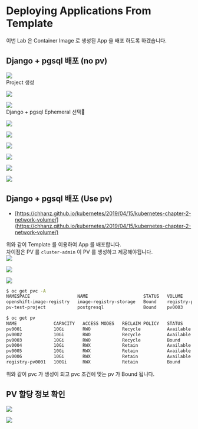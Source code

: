 # Deploying Applications From Template
이번 Lab 은 Container Image 로 생성된 App 을 배포 하도록 하겠습니다.   
   
## Django + pgsql 배포 (no pv)
<img src="/asset/o/temp-1.png" style="max-width: 95%; height: auto;"></br>Project 생성</p>
<img src="/asset/o/temp-2.png" style="max-width: 95%; height: auto;"></br></p>
<img src="/asset/o/temp-3.png" style="max-width: 95%; height: auto;"></br>Django + pgsql Ephemeral 선택</p>
<img src="/asset/o/temp-4.png" style="max-width: 95%; height: auto;"></br></p>
<img src="/asset/o/temp-5.png" style="max-width: 95%; height: auto;"></br></p>
<img src="/asset/o/temp-6.png" style="max-width: 95%; height: auto;"></br></p>
<img src="/asset/o/temp-7.png" style="max-width: 95%; height: auto;"></br></p>
<img src="/asset/o/temp-8.png" style="max-width: 95%; height: auto;"></br></p>
<img src="/asset/o/temp-9.png" style="max-width: 95%; height: auto;"></br></p>
   
## Django + pgsql 배포 (Use pv)
* [https://chhanz.github.io/kubernetes/2019/04/15/kubernetes-chapter-2-network-volume/](https://chhanz.github.io/kubernetes/2019/04/15/kubernetes-chapter-2-network-volume/)   
   
위와 같이 Template 를 이용하여 App 를 배포합니다.   
차이점은 PV 를 `cluster-admin` 이 PV 를 생성하고 제공해야됩니다.   
<img src="/asset/o/temp-10.png" style="max-width: 95%; height: auto;"></br></p>
<img src="/asset/o/temp-11.png" style="max-width: 95%; height: auto;"></br></p>
<img src="/asset/o/temp-12.png" style="max-width: 95%; height: auto;"></br></p>

```bash
$ oc get pvc -A
NAMESPACE                  NAME                     STATUS   VOLUME            CAPACITY   ACCESS MODES   STORAGECLASS   AGE
openshift-image-registry   image-registry-storage   Bound    registry-pv0001   100Gi      RWX                           32h
pv-test-project            postgresql               Bound    pv0003            10Gi       RWO                           55s

$ oc get pv
NAME              CAPACITY   ACCESS MODES   RECLAIM POLICY   STATUS      CLAIM                                             STORAGECLASS   REASON   AGE
pv0001            10Gi       RWO            Recycle          Available                                                                             98m
pv0002            10Gi       RWO            Recycle          Available                                                                             98m
pv0003            10Gi       RWO            Recycle          Bound       pv-test-project/postgresql                                                98m
pv0004            10Gi       RWX            Retain           Available                                                                             98m
pv0005            10Gi       RWX            Retain           Available                                                                             98m
pv0006            10Gi       RWX            Retain           Available                                                                             98m
registry-pv0001   100Gi      RWX            Retain           Bound       openshift-image-registry/image-registry-storage                           32h
```
위와 같이 pvc 가 생성이 되고 pvc 조건에 맞는 pv 가 Bound 됩니다.   

## PV 할당 정보 확인
<img src="/asset/o/temp-13.png" style="max-width: 95%; height: auto;"></br></p>
<img src="/asset/o/temp-14.png" style="max-width: 95%; height: auto;"></br></p>

